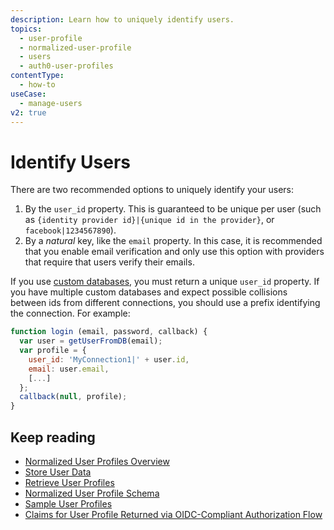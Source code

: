 ```yaml
---
description: Learn how to uniquely identify users.
topics:
  - user-profile
  - normalized-user-profile
  - users
  - auth0-user-profiles
contentType:
  - how-to
useCase:
  - manage-users
v2: true
---
```

# Identify Users

There are two recommended options to uniquely identify your users:

1. By the `user_id` property. This is guaranteed to be unique per user (such as `{identity provider id}|{unique id in the provider}`, or `facebook|1234567890`).
2. By a *natural* key, like the `email` property. In this case, it is recommended that you enable email verification and only use this option with providers that require that users verify their emails.

If you use [custom databases](/connections/database/mysql), you must return a unique `user_id` property. If you have multiple custom databases and expect possible collisions between ids from different connections, you should use a prefix identifying the connection. For example:

```javascript
function login (email, password, callback) {
  var user = getUserFromDB(email);
  var profile = {
    user_id: 'MyConnection1|' + user.id,
    email: user.email,
    [...]
  };
  callback(null, profile);
}
```

## Keep reading

* [Normalized User Profiles Overview](/users/normalized)
* [Store User Data](/users/normalized/auth0/store-user-data)
* [Retrieve User Profiles](/users/normalized/auth0/retieve-user-profiles)
* [Normalized User Profile Schema](/users/normalized/auth0/normalized-user-profile-schema) 
* [Sample User Profiles](/users/normalized/auth0/sample-user-profiles)
* [Claims for User Profile Returned via OIDC-Compliant Authorization Flow](/users/normalized/oidc)

